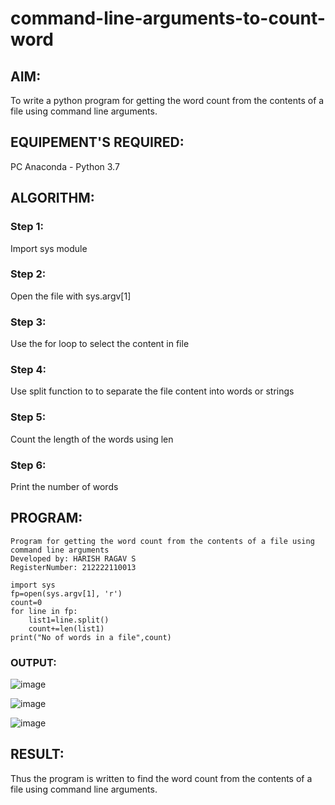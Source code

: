 # command-line-arguments-to-count-word
## AIM:
To write a python program for getting the word count from the contents of a file using command line arguments.
## EQUIPEMENT'S REQUIRED: 
PC
Anaconda - Python 3.7
## ALGORITHM: 
### Step 1:
Import sys module

### Step 2: 
Open the file with sys.argv[1]
 
### Step 3: 
Use the for loop to select the content in file

### Step 4:  
Use split function to to separate the file content into words or strings

### Step 5: 
Count the length of the words using len

### Step 6: 
Print the number of words

## PROGRAM:
```
Program for getting the word count from the contents of a file using command line arguments
Developed by: HARISH RAGAV S
RegisterNumber: 212222110013

import sys
fp=open(sys.argv[1], 'r')
count=0
for line in fp:
    list1=line.split()
    count+=len(list1)
print("No of words in a file",count)
```

### OUTPUT:
![image](https://github.com/harishragav272003/command-line-arguments-to-count-word/assets/119345345/9cd04bab-fc0b-4b7e-b2d9-452bd84c4faa)

![image](https://github.com/harishragav272003/command-line-arguments-to-count-word/assets/119345345/196a044f-db03-4409-a0b0-b7942df57653)

![image](https://github.com/harishragav272003/command-line-arguments-to-count-word/assets/119345345/68920392-530e-452e-b676-a964a52cd3b0)




## RESULT:
Thus the program is written to find the word count from the contents of a file using command line arguments.
